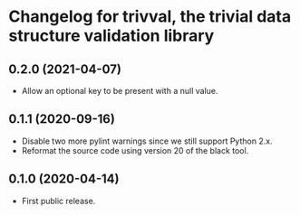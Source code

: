 # Changelog for trivval, the trivial data structure validation library

## 0.2.0 (2021-04-07)

- Allow an optional key to be present with a null value.

## 0.1.1 (2020-09-16)

- Disable two more pylint warnings since we still support Python 2.x.
- Reformat the source code using version 20 of the black tool.

## 0.1.0 (2020-04-14)

- First public release.
